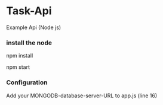 # Task-Api
Example Api  (Node js)

### install the node 
npm install

npm start

### Configuration
Add your MONGODB-database-server-URL to app.js (line 16)
